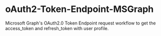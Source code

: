 # oAuth2-Token-Endpoint-MSGraph
 Microsoft Graph's OAuth2.0 Token Endpoint request workflow to get the access_token and refresh_token with user profile.

